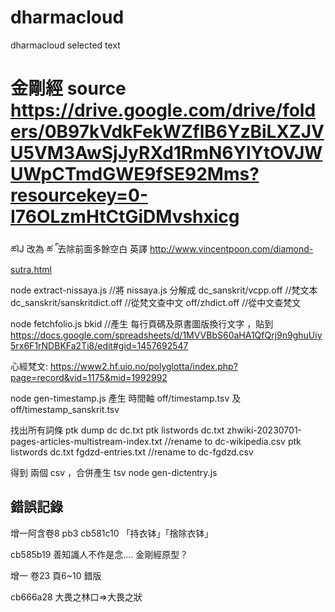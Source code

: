 # dharmacloud
dharmacloud selected text 

# 金剛經 source https://drive.google.com/drive/folders/0B97kVdkFekWZflB6YzBiLXZJVU5VM3AwSjJyRXd1RmN6YlYtOVJWUWpCTmdGWE9fSE92Mms?resourcekey=0-I76OLzmHtCtGiDMvshxicg
ཚĲ 改為 ཚ
 ི  去除前面多餘空白
 英譯 http://www.vincentpoon.com/diamond-sutra.html
 

 node extract-nissaya.js //將 nissaya.js 
 分解成 
 dc_sanskrit/vcpp.off          //梵文本
 dc_sanskrit/sanskritdict.off  //從梵文查中文
 off/zhdict.off                //從中文查梵文


 node fetchfolio.js bkid //產生 每行頁碼及原書圖版換行文字 ，貼到
 https://docs.google.com/spreadsheets/d/1MVVBbS60aHA1QfQrj9n9ghuUiy5rx6F1rNDBKFa2Ti8/edit#gid=1457692547

 

心經梵文:
https://www2.hf.uio.no/polyglotta/index.php?page=record&vid=1175&mid=1992992


node gen-timestamp.js
產生 時間軸  off/timestamp.tsv 及 off/timestamp_sanskrit.tsv



找出所有詞條
ptk dump dc dc.txt
ptk listwords dc.txt zhwiki-20230701-pages-articles-multistream-index.txt
//rename to dc-wikipedia.csv
ptk listwords dc.txt fgdzd-entries.txt
//rename to dc-fgdzd.csv

得到 兩個 csv ，合併產生 tsv
node gen-dictentry.js



## 錯誤記錄

增一阿含卷8  pb3 cb581c10 「持衣钵」「捨除衣钵」

cb585b19 善知識人不作是念....  金剛經原型？

增一 卷23 頁6~10  錯版

cb666a28 大畏之林口=>大畏之狀